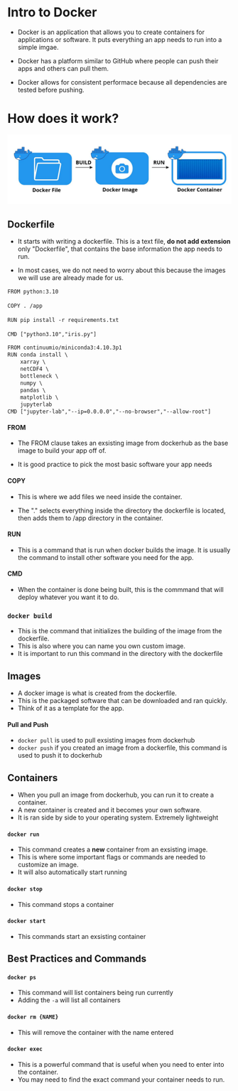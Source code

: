 # Intro to Docker
- Docker is an application that allows you to create containers for applications or software. It puts everything an app needs to run into a simple imgae.

- Docker has a platform similar to GitHub where people can push their apps and others can pull them.

- Docker allows for consistent performace because all dependencies are tested before pushing.

# How does it work?

![](res/image1.jpg)

## Dockerfile
- It starts with writing a dockerfile. This is a text file, __do not add extension__ only "Dockerfile", that contains the base information the app needs to run.

- In most cases, we do not need to worry about this because the images we will use are already made for us.

```
FROM python:3.10

COPY . /app

RUN pip install -r requirements.txt

CMD ["python3.10","iris.py"]
```

```
FROM continuumio/miniconda3:4.10.3p1
RUN conda install \
    xarray \ 
    netCDF4 \ 
    bottleneck \
    numpy \
    pandas \
    matplotlib \
    jupyterlab
CMD ["jupyter-lab","--ip=0.0.0.0","--no-browser","--allow-root"]
```

#### FROM
- The FROM clause takes an exsisting image from dockerhub as the base image to build your app off of.

- It is good practice to pick the most basic software your app needs

#### COPY
- This is where we add files we need inside the container. 

- The "." selects everything inside the directory the dockerfile is located, then adds them to /app directory in the container.

#### RUN
- This is a command that is run when docker builds the image. It is usually the command to install other software you need for the app.

#### CMD
- When the container is done being built, this is the commmand that will deploy whatever you want it to do.

### `docker build` 
- This is the command that initializes the building of the image from the dockerfile.
- This is also where you can name you own custom image.
- It is important to run this command in the directory with the dockerfile

## Images
- A docker image is what is created from the dockerfile.
- This is the packaged software that can be downloaded and ran quickly.
- Think of it as a template for the app.

#### Pull and Push
- `docker pull` is used to pull exsisting images from dockerhub
- `docker push` if you created an image from a dockerfile, this command is used to push it to dockerhub

## Containers 
- When you pull an image from dockerhub, you can run it to create a container.
- A new container is created and it becomes your own software.
- It is ran side by side to your operating system. Extremely lightweight

#### `docker run`
- This command creates a __new__ container from an exsisting image. 
- This is where some important flags or commands are needed to customize an image.
- It will also automatically start running

#### `docker stop`
- This command stops a container

#### `docker start`
- This commands start an exsisting container

## Best Practices and Commands

#### `docker ps`
- This command will list containers being run currently
- Adding the `-a` will list all containers 

#### `docker rm {NAME}`
- This will remove the container with the name entered

#### `docker exec`
- This is a powerful command that is useful when you need to enter into the container.
- You may need to find the exact command your container needs to run.
